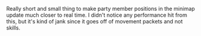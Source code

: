 Really short and small thing to make party member positions in the minimap
update much closer to real time. I didn't notice any performance hit from this,
but it's kind of jank since it goes off of movement packets and not skills.
